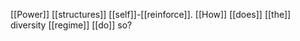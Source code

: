 [[Power]] [[structures]] [[self]]-[[reinforce]]. [[How]] [[does]] [[the]] diversity [[regime]] [[do]] so?